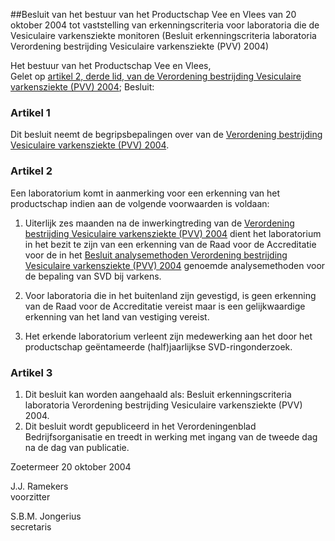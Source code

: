 <meta http-equiv='Content-Type' content='text/html; charset=utf-8' />

##Besluit van het bestuur van het Productschap Vee en Vlees van 20 oktober 2004 tot vaststelling van erkenningscriteria voor laboratoria die de Vesiculaire varkensziekte monitoren (Besluit erkenningscriteria laboratoria Verordening bestrijding Vesiculaire varkensziekte (PVV) 2004)

Het bestuur van het Productschap Vee en Vlees,  
Gelet op [artikel 2, derde lid, van de Verordening bestrijding Vesiculaire varkensziekte (PVV) 2004](../../../../../../../../../pbo/verordening/bestrijding/vesiculaire/varkensziekte/(pvv)/2004/BWBR0017336/README.md);
Besluit:    

### Artikel  1  

Dit besluit neemt de begripsbepalingen over van de [Verordening bestrijding Vesiculaire varkensziekte (PVV) 2004](../../../../../../../../../pbo/verordening/bestrijding/vesiculaire/varkensziekte/(pvv)/2004/BWBR0017336/README.md).  

### Artikel  2  

Een laboratorium komt in aanmerking voor een erkenning van het productschap indien aan de volgende voorwaarden is voldaan: 

1. Uiterlijk zes maanden na de inwerkingtreding van de [Verordening bestrijding Vesiculaire varkensziekte (PVV) 2004](../../../../../../../../../pbo/verordening/bestrijding/vesiculaire/varkensziekte/(pvv)/2004/BWBR0017336/README.md) dient het laboratorium in het bezit te zijn van een erkenning van de Raad voor de Accreditatie voor de in het [Besluit analysemethoden Verordening bestrijding Vesiculaire varkensziekte (PVV) 2004](../../../../../../../../../pbo/besluit/analysemethoden/verordening/bestrijding/vesiculaire/varkensziekte/etc/BWBR0017334/README.md) genoemde analysemethoden voor de bepaling van SVD bij varkens.  

2. Voor laboratoria die in het buitenland zijn gevestigd, is geen erkenning van de Raad voor de Accreditatie vereist maar is een gelijkwaardige erkenning van het land van vestiging vereist.  

3. Het erkende laboratorium verleent zijn medewerking aan het door het productschap geëntameerde (half)jaarlijkse SVD-ringonderzoek.    

### Artikel  3  

1.  Dit besluit kan worden aangehaald als: Besluit erkenningscriteria laboratoria Verordening bestrijding Vesiculaire varkensziekte (PVV) 2004.   
2.  Dit besluit wordt gepubliceerd in het Verordeningenblad Bedrijfsorganisatie en treedt in werking met ingang van de tweede dag na de dag van publicatie.   

Zoetermeer 
20 oktober 2004    

J.J. Ramekers  
voorzitter  

S.B.M. Jongerius  
secretaris     
